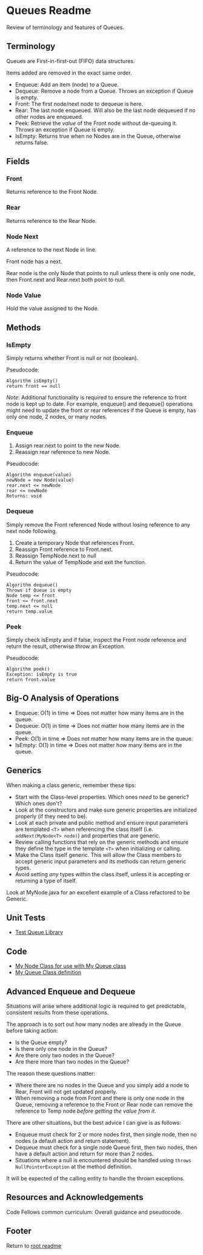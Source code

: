 # Queues Readme

Review of terminology and features of Queues.

## Terminology

Queues are First-in-first-out (FIFO) data structures.

Items added are removed in the exact same order.

- Enqueue: Add an item (node) to a Queue.
- Dequeue: Remove a node from a Queue. Throws an exception if Queue is empty.
- Front: The first node/next node to dequeue is here.
- Rear: The last node enqueued. Will also be the last node dequeued if no other nodes are enqueued.
- Peek: Retrieve the *value* of the Front node without de-queuing it. Throws an exception if Queue is empty.
- IsEmpty: Returns true when no Nodes are in the Queue, otherwise returns false.

## Fields

### Front

Returns reference to the Front Node.

### Rear

Returns reference to the Rear Node.

### Node Next

A reference to the next Node in line.

Front node has a next.

Rear node is the only Node that points to null unless there is only one node, then Front.next and Rear.next both point
to null.

### Node Value

Hold the value assigned to the Node.

## Methods

### IsEmpty

Simply returns whether Front is null or not (boolean).

Pseudocode:

```text
Algorithm isEmpty()
return front == null
```

*Note*: Additional functionality is required to ensure the reference to front node is kept up to date. For example,
enqueue() and dequeue() operations might need to update the front or rear references if the Queue is empty, has only one
node, 2 nodes, or many nodes.

### Enqueue

1. Assign rear.next to point to the new Node.
2. Reassign rear reference to new Node.

Pseudocode:

```text
Algorithm enqueue(value)
newNode = new Node(value)
rear.next <= newNode
rear <= newNode
Returns: void
```

### Dequeue

Simply remove the Front referenced Node without losing reference to any next node following.

1. Create a temporary Node that references Front.
2. Reassign Front reference to Front.next.
3. Reassign TempNode.next to null
4. Return the value of TempNode and exit the function.

Pseudocode:

```text
Algorithm dequeue()
Throws if Queue is empty
Node temp <= front
front <= front.next
temp.next <= null
return temp.value
```

### Peek

Simply check isEmpty and if false, inspect the Front node reference and return the result, otherwise throw an Exception.

Pseudocode:

```text
Algorithm peek()
Exception: isEmpty is true
return front.value
```

## Big-O Analysis of Operations

- Enqueue: O(1) in time => Does not matter how many items are in the queue.
- Dequeue: O(1) in time => Does not matter how many items are in the queue.
- Peek: O(1) in time => Does not matter how many items are in the queue.
- IsEmpty: O(1) in time => Does not matter how many items are in the queue.

## Generics

When making a class generic, remember these tips:

- Start with the Class-level properties. Which ones *need* to be generic? Which ones don't?
- Look at the constructors and make sure generic properties are initialized properly (if they need to be).
- Look at each private and public method and ensure input parameters are templated `<T>` when referencing the class
  itself (i.e. `addNext(MyNode<T> node)`) and properties that are generic.
- Review calling functions that rely on the generic methods and ensure they define the type in the template `<T>` when
  initializing or calling.
- Make the Class itself generic. This will allow the Class members to accept generic input parameters and its methods
  can return generic types.
- Avoid setting *any* types within the class itself, unless it is accepting or returning a type of itself.

Look at MyNode.java for an excellent example of a Class refactored to be Generic.

## Unit Tests

- [Test Queue Library](../lib/src/test/java/myJava/code/models/TestQueueLibrary.java)

## Code

- [My Node Class for use with My Queue class](../lib/src/main/java/myJava/code/models/MyNode.java)
- [My Queue Class definition](../lib/src/main/java/myJava/code/models/MyQueue.java)

## Advanced Enqueue and Dequeue

Situations will arise where additional logic is required to get predictable, consistent results from these operations.

The approach is to sort out how many nodes are already in the Queue before taking action:

- Is the Queue empty?
- Is there only one node in the Queue?
- Are there only two nodes in the Queue?
- Are there more than two nodes in the Queue?

The reason these questions matter:

- Where there are no nodes in the Queue and you simply add a node to Rear, Front will not get updated properly.
- When removing a node from Front and there is only one node in the Queue, removing a reference to the Front or Rear node can remove the reference to Temp node *before getting the value from it*.

There are other situations, but the best advice I can give is as follows:

- Enqueue must check for 2 or more nodes first, then single node, then no nodes (a default action and return statement).
- Dequeue must check for a single node Queue first, then two nodes, then have a default action and return for more than 2 nodes.
- Situations where a null is encountered should be handled using `throws NullPointerException` at the method definition.

It will be expected of the calling entity to handle the thrown exceptions.

## Resources and Acknowledgements

Code Fellows common curriculum: Overall guidance and pseudocode.

## Footer

Return to [root readme](../README.md)
